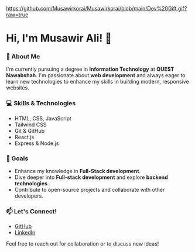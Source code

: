 https://github.com/Musawirkorai/Musawirkorai/blob/main/Dev%20Gift.gif?raw=true

# Hi, I'm Musawir Ali! 👋

### 🚀 About Me
I'm currently pursuing a degree in **Information Technology** at **QUEST Nawabshah**. I'm passionate about **web development** and always eager to learn new technologies to enhance my skills in building modern, responsive websites.

### 💻 Skills & Technologies
- HTML, CSS, JavaScript  
- Tailwind CSS
- Git & GitHub
- React.js
- Express & Node.js


### 🎯 Goals
- Enhance my knowledge in **Full-Stack development**.
- Dive deeper into **Full-stack development** and explore **backend technologies**.
- Contribute to open-source projects and collaborate with other developers.

### 📫 Let's Connect!
- [GitHub](https://github.com/Musawirkorai)
- [LinkedIn](https://linkedin.com/in/MusawirKorai)

Feel free to reach out for collaboration or to discuss new ideas!
